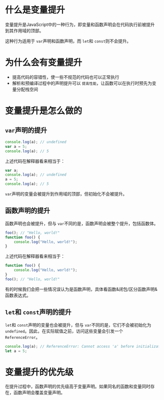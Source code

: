 # 什么是变量提升

变量提升是JavaScript中的一种行为，即变量和函数声明会在代码执行前被提升到其作用域的顶部。

这种行为适用于 `var`声明和函数声明，而 `let`和 `const`则不会提升。

# 为什么会有变量提升

- 提高代码的容错性，使一些不规范的代码也可以正常执行
- 解析和预编译过程中的声明提升可以 `提高性能`，让函数可以在执行时预先为变量分配栈空间

# 变量提升是怎么做的

## `var`声明的提升

```js
console.log(a); // undefined
var a = 5;
console.log(a); // 5

```

上述代码在解释器看来相当于：

```js
var a;
console.log(a); // undefined
a = 5;
console.log(a); // 5

```

`var`声明的变量会被提升到作用域的顶部，但初始化不会被提升。

## 函数声明的提升

函数声明也会被提升，但与 `var`不同的是，函数声明会被整个提升，包括函数体。

```js
foo(); // "Hello, world!"
function foo() {
    console.log("Hello, world!");
}

```



上述代码在解释器看来相当于：

```js
function foo() {
    console.log("Hello, world!");
}
foo(); // "Hello, world!"

```

有的时候我们会把一些情况误认为是函数声明，具体看函数&闭包/区分函数声明&函数表达式。

## `let`和 `const`声明的提升

`let`和 `const`声明的变量也会被提升，但与 `var`不同的是，它们不会被初始化为 `undefined`。因此，在实际赋值之前，访问这些变量会引发一个 `ReferenceError`。

```js
console.log(a); // ReferenceError: Cannot access 'a' before initialization
let a = 5;

```

# 变量提升的优先级

在提升过程中，函数声明的优先级高于变量声明。如果同名的函数和变量同时存在，函数声明会覆盖变量声明。
